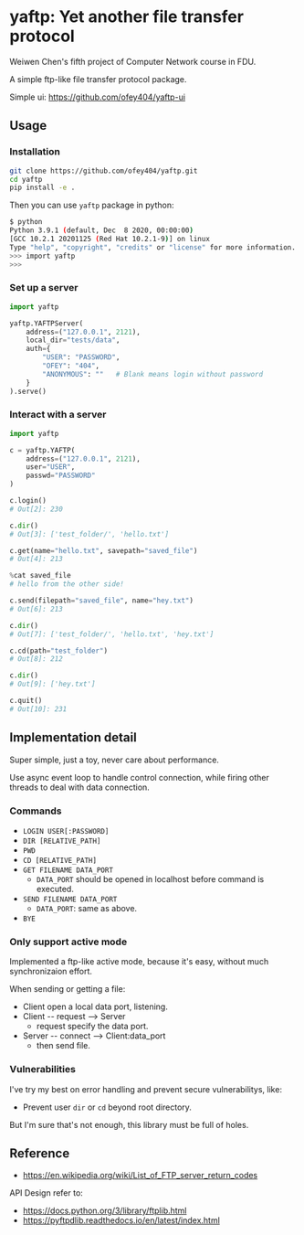 # yaftp: Yet another file transfer protocol
Weiwen Chen's fifth project of Computer Network course in FDU.

A simple ftp-like file transfer protocol package.

Simple ui: https://github.com/ofey404/yaftp-ui

## Usage

### Installation
```bash
git clone https://github.com/ofey404/yaftp.git
cd yaftp
pip install -e .
```

Then you can use `yaftp` package in python:

```bash
$ python
Python 3.9.1 (default, Dec  8 2020, 00:00:00) 
[GCC 10.2.1 20201125 (Red Hat 10.2.1-9)] on linux
Type "help", "copyright", "credits" or "license" for more information.
>>> import yaftp
>>> 
```

### Set up a server
```python
import yaftp

yaftp.YAFTPServer(
    address=("127.0.0.1", 2121),
    local_dir="tests/data",
    auth={
        "USER": "PASSWORD",
        "OFEY": "404",
        "ANONYMOUS": ""   # Blank means login without password
    }
).serve()
```

### Interact with a server
```python
import yaftp

c = yaftp.YAFTP(
    address=("127.0.0.1", 2121),
    user="USER",
    passwd="PASSWORD"
)

c.login()
# Out[2]: 230

c.dir()
# Out[3]: ['test_folder/', 'hello.txt']

c.get(name="hello.txt", savepath="saved_file")
# Out[4]: 213

%cat saved_file
# hello from the other side!

c.send(filepath="saved_file", name="hey.txt")
# Out[6]: 213

c.dir()
# Out[7]: ['test_folder/', 'hello.txt', 'hey.txt']

c.cd(path="test_folder")
# Out[8]: 212

c.dir()
# Out[9]: ['hey.txt']

c.quit()
# Out[10]: 231
```

## Implementation detail
Super simple, just a toy, never care about performance. 

Use async event loop to handle control connection, while firing other threads to deal with data connection.

### Commands
- `LOGIN USER[:PASSWORD]`
- `DIR [RELATIVE_PATH]`
- `PWD`
- `CD [RELATIVE_PATH]`
- `GET FILENAME DATA_PORT`
    - `DATA_PORT` should be opened in localhost before command is executed.
- `SEND FILENAME DATA_PORT`
    - `DATA_PORT`: same as above.
- `BYE`

### Only support active mode
Implemented a ftp-like active mode, because it's easy, without much synchronizaion effort.

When sending or getting a file:
- Client open a local data port, listening.
- Client -- request --> Server
    - request specify the data port.
- Server -- connect --> Client:data_port
    - then send file.

### Vulnerabilities
I've try my best on error handling and prevent secure vulnerabilitys, like:
- Prevent user `dir` or `cd` beyond root directory.

But I'm sure that's not enough, this library must be full of holes.


## Reference
- https://en.wikipedia.org/wiki/List_of_FTP_server_return_codes

API Design refer to:
- https://docs.python.org/3/library/ftplib.html
- https://pyftpdlib.readthedocs.io/en/latest/index.html